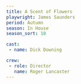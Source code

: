 ```yaml
---
title: A Scent of Flowers
playwright: James Saunders
period: Autumn
season: In House
season_sort: 10

cast:
 - name: Dick Downing

crew:
 - role: Director
   name: Roger Lancaster
---
```

